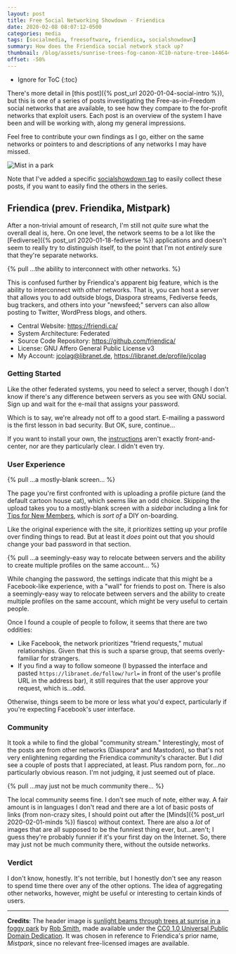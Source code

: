 ```yaml
---
layout: post
title: Free Social Networking Showdown - Friendica
date: 2020-02-08 08:07:12-0500
categories: media
tags: [socialmedia, freesoftware, friendica, socialshowdown]
summary: How does the Friendica social network stack up?
thumbnail: /blog/assets/sunrise-trees-fog-canon-XC10-nature-tree-1446447-pxhere.com.jpg
offset: -50%
---
```


* Ignore for ToC
{:toc}

There's more detail in [this post]({% post_url 2020-01-04-social-intro %}), but this is one of a series of posts investigating the Free-as-in-Freedom social networks that are available, to see how they compare to the for-profit networks that exploit users.  Each post is an overview of the system I have been and will be working with, along my general impressions.

Feel free to contribute your own findings as I go, either on the same networks or pointers to and descriptions of any networks I may have missed.

![Mist in a park](/blog/assets/sunrise-trees-fog-canon-XC10-nature-tree-1446447-pxhere.com.jpg "Mist in a park")

Note that I've added a specific [socialshowdown tag](/blog/tag/socialmedia/) to easily collect these posts, if you want to easily find the others in the series.

## Friendica (prev. Friendika, Mistpark)

After a non-trivial amount of research, I'm still not _quite_ sure what the overall deal is, here.  On one level, the network seems to be a lot like the [Fediverse]({% post_url 2020-01-18-fediverse %}) applications and doesn't seem to really try to distinguish itself, to the point that I'm not _entirely_ sure that they're separate networks.

{% pull ...the ability to interconnect with other networks. %}

This is confused further by Friendica's apparent big feature, which is the ability to interconnect with _other_ networks.  That is, you can host a server that allows you to add outside blogs, Diaspora streams, Fediverse feeds, bug trackers, and others into your "newsfeed;" servers can also allow posting to Twitter, WordPress blogs, and others.

 * Central Website:  <https://friendi.ca/>
 * System Architecture:  Federated
 * Source Code Repository:  <https://github.com/friendica/>
 * License:  GNU Affero General Public License v3
 * My Account:  jcolag@libranet.de, <https://libranet.de/profile/jcolag>

### Getting Started

Like the other federated systems, you need to select a server, though I don't know if there's any difference between servers as you see with GNU social.  Sign up and wait for the e-mail that assigns your password.

Which is to say, we're already not off to a good start.  E-mailing a password is the first lesson in bad security.  But OK, sure, continue...

If you want to install your own, the [instructions](https://github.com/friendica/friendica/blob/develop/doc/Install.md) aren't exactly front-and-center, nor are they particularly clear.  I didn't even try.

### User Experience

{% pull ...a mostly-blank screen... %}

The page you're first confronted with is uploading a profile picture (and the default cartoon house cat), which seems like an odd choice.  Skipping the upload takes you to a mostly-blank screen with a _sidebar_ including a link for [Tips for New Members](https://libranet.de/newmember), which is _sort of_ a DIY on-boarding.

Like the original experience with the site, it prioritizes setting up your profile over finding things to read.  But at least it _does_ point out that you should change your bad password in that section.

{% pull ...a seemingly-easy way to relocate between servers and the ability to create multiple profiles on the same account... %}

While changing the password, the settings indicate that this might be a Facebook-like experience, with a "wall" for friends to post on.  There is also a seemingly-easy way to relocate between servers and the ability to create multiple profiles on the same account, which might be very useful to certain people.

Once I found a couple of people to follow, it seems that there are two oddities:

 * Like Facebook, the network prioritizes "friend requests," mutual relationships.  Given that this is such a sparse group, that seems overly-familiar for strangers.
 * If you find a way to follow someone (I bypassed the interface and pasted `https://libranet.de/follow/?url=` in front of the user's profile URL in the address bar), it still requires that the user approve your request, which is...odd.

Otherwise, things seem to be more or less what you'd expect, particularly if you're expecting Facebook's user interface.

### Community

It took a while to find the global "community stream."  Interestingly, most of the posts are from other networks (Diaspora* and Mastodon), so that's not very enlightening regarding the Friendica community's character.  But I _did_ see a couple of posts that I appreciated, at least.  Plus random porn, for...no particularly obvious reason.  I'm not judging, it just seemed out of place.

{% pull ...may just not be much community there... %}

The local community seems fine.  I don't see much of note, either way.  A fair amount is in languages I don't read and there are a lot of basic posts of links (from non-crazy sites, I should point out after the [Minds]({% post_url 2020-02-01-minds %}) fiasco) without context.  There are also a *lot* of images that are all supposed to be the funniest thing ever, but...aren't; I guess they're probably funnier if it's your first day on the Internet.  So, there may just not be much community there, without the outside networks.

### Verdict

I don't know, honestly.  It's not terrible, but I honestly don't see any reason to spend time there over any of the other options.  The idea of aggregating other networks, however, might be useful or interesting to certain kinds of users.

* * *

**Credits**:  The header image is [sunlight beams through trees at sunrise in a foggy park](https://pxhere.com/en/photo/1446447) by [Rob Smith](https://pxhere.com/en/photographer/1206799), made available under the [CC0 1.0 Universal Public Domain Dedication](https://creativecommons.org/publicdomain/zero/1.0/).  It was chosen in reference to Friendica's prior name, *Mistpark*, since no relevant free-licensed images are available.
